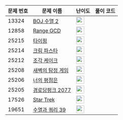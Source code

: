 | 문제 번호 | 문제 이름 | 난이도 | 풀이 코드 |
| --- | --- | --- | --- |
| 13324 | [BOJ 수열 2](https://www.acmicpc.net/problem/13324) | <img height="25px" width="25px=" src="https://static.solved.ac/tier_small/24.svg"/> |  |
| 12858 | [Range GCD](https://www.acmicpc.net/problem/12858) | <img height="25px" width="25px=" src="https://static.solved.ac/tier_small/21.svg"/> |  |
| 25215 | [타이핑](https://www.acmicpc.net/problem/25215) | <img height="25px" width="25px=" src="https://static.solved.ac/tier_small/8.svg"/> |  |
| 25214 | [크림 파스타](https://www.acmicpc.net/problem/25214) | <img height="25px" width="25px=" src="https://static.solved.ac/tier_small/7.svg"/> |  |
| 25212 | [조각 케이크](https://www.acmicpc.net/problem/25212) | <img height="25px" width="25px=" src="https://static.solved.ac/tier_small/10.svg"/> |  |
| 25208 | [새벽의 탐정 게임](https://www.acmicpc.net/problem/25208) | <img height="25px" width="25px=" src="https://static.solved.ac/tier_small/0.svg"/> |  |
| 25206 | [너의 평점은](https://www.acmicpc.net/problem/25206) | <img height="25px" width="25px=" src="https://static.solved.ac/tier_small/7.svg"/> |  |
| 25205 | [경로당펑크 2077](https://www.acmicpc.net/problem/25205) | <img height="25px" width="25px=" src="https://static.solved.ac/tier_small/4.svg"/> |  |
| 17526 | [Star Trek](https://www.acmicpc.net/problem/17526) | <img height="25px" width="25px=" src="https://static.solved.ac/tier_small/21.svg"/> |  |
| 19651 | [수열과 쿼리 39](https://www.acmicpc.net/problem/19651) | <img height="25px" width="25px=" src="https://static.solved.ac/tier_small/21.svg"/> |  |

